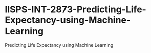 # llSPS-INT-2873-Predicting-Life-Expectancy-using-Machine-Learning
Predicting Life Expectancy using Machine Learning

